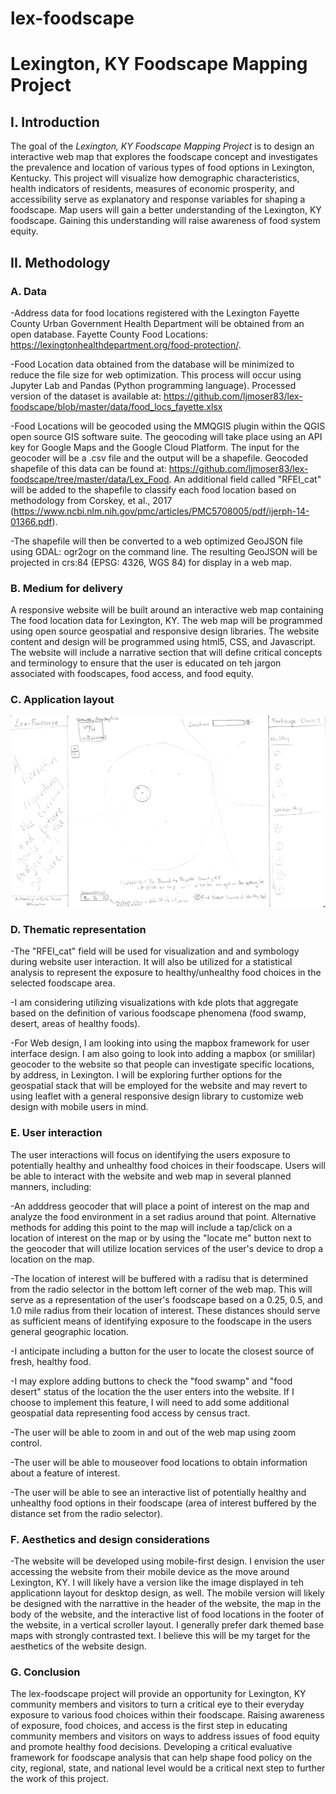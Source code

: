 # lex-foodscape
# Lexington, KY Foodscape Mapping Project

## I. Introduction
The goal of the *Lexington, KY Foodscape Mapping Project* is to design an interactive web map that explores the foodscape concept and investigates the prevalence and location of various types of food options in Lexington, Kentucky. This project will visualize how demographic characteristics, health indicators of residents, measures of economic prosperity, and accessibility serve as explanatory and response variables for shaping a foodscape. Map users will gain a better understanding of the Lexington, KY foodscape. Gaining this understanding will raise awareness of food system equity. 

## II. Methodology
     
### A. Data
-Address data for food locations registered with the Lexington Fayette County Urban Government Health Department will be obtained from an open database. Fayette County Food Locations: https://lexingtonhealthdepartment.org/food-protection/.   

-Food Location data obtained from the database will be minimized to reduce the file size for web optimization. This process will occur using Jupyter Lab and Pandas (Python programming language). Processed version of the dataset is available at: https://github.com/ljmoser83/lex-foodscape/blob/master/data/food_locs_fayette.xlsx

-Food Locations will be geocoded using the MMQGIS plugin within the QGIS open source GIS software suite. The geocoding will take place using an API key for Google Maps and the Google Cloud Platform. The input for the geocoder will be a .csv file and the output will be a shapefile. Geocoded shapefile of this data can be found at: https://github.com/ljmoser83/lex-foodscape/tree/master/data/Lex_Food. An additional field called "RFEI_cat" will be added to the shapefile to classify each food location based on methodology from Corskey, et al., 2017 (https://www.ncbi.nlm.nih.gov/pmc/articles/PMC5708005/pdf/ijerph-14-01366.pdf). 

-The shapefile will then be converted to a web optimized GeoJSON file using GDAL: ogr2ogr on the command line. The resulting GeoJSON will be projected in crs:84 (EPSG: 4326, WGS 84) for display in a web map. 

### B. Medium for delivery
A responsive website will be built around an interactive web map containing The food location data for Lexington, KY. The web map will be programmed using open source geospatial and responsive design libraries. The website content and design will be programmed using html5, CSS, and Javascript. The website will include a narrative section that will define critical concepts and terminology to ensure that the user is educated on teh jargon associated with foodscapes, food access, and food equity.

### C. Application layout
![Website Design Sketch](https://github.com/ljmoser83/lex-foodscape/blob/master/images/lex-foodscape-concept.png)

### D. Thematic representation

-The "RFEI_cat" field will be used for visualization and and symbology during website user interaction. It will also be utilized for a statistical analysis to represent the exposure to healthy/unhealthy food choices in the selected foodscape area.

-I am considering utilizing visualizations with kde plots that aggregate based on the definition of various foodscape phenomena (food swamp, desert, areas of healthy foods).

-For Web design, I am looking into using the mapbox framework for user interface design. I am also going to look into adding a mapbox (or smililar) geocoder to the website so that people can investigate specific locations, by address, in Lexington. I will be exploring further options for the geospatial stack that will be employed for the website and may revert to using leaflet with a general responsive design library to customize web design with mobile users in mind.

### E. User interaction

The user interactions will focus on identifying the users exposure to potentially healthy and unhealthy food choices in their foodscape. Users will be able to interact with the website and web map in several planned manners, including:

-An adddress geocoder that will place a point of interest on the map and analyze the food environment in a set radius around that point. Alternative methods for adding this point to the map will include a tap/click on a location of interest on the map or by using the "locate me" button next to the geocoder that will utilize location services of the user's device to drop a location on the map.

-The location of interest will be buffered with a radisu that is determined from the radio selector in the bottom left corner of the web map. This will serve as a representation of the user's foodscape based on a 0.25, 0.5, and 1.0 mile radius from their location of interest. These distances should serve as sufficient means of identifying exposure to the foodscape in the users general geographic location.

-I anticipate including a button for the user to locate the closest source of fresh, healthy food.

-I may explore adding buttons to check the "food swamp" and "food desert" status of the location the the user enters into the website. If I choose to implement this feature, I will need to add some additional geospatial data representing food access by census tract.

-The user will be able to zoom in and out of the web map using zoom control.

-The user will be able to mouseover food locations to obtain information about a feature of interest.

-The user will be able to see an interactive list of potentially healthy and unhealthy food options in their foodscape (area of interest buffered by the distance set from the radio selector).

### F. Aesthetics and design considerations

-The website will be developed using mobile-first design. I envision the user accessing the website from their mobile device as the move around Lexington, KY. I will likely have a version like the image displayed in teh applicationn layout for desktop design, as well. The mobile version will likely be designed with the narrattive in the header of the website, the map in the body of the website, and the interactive list of food locations in the footer of the website, in a vertical scroller layout. I generally prefer dark themed base maps with strongly contrasted text. I believe this will be my target for the aesthetics of the website design.

### G. Conclusion

The lex-foodscape project will provide an opportunity for Lexington, KY community members and visitors to turn a critical eye to their everyday exposure to various food choices within their foodscape. Raising awareness of exposure, food choices, and access is the first step in educating community members and visitors on ways to address issues of food equity and promote healthy food decisions. Developing a critical evaluative framework for foodscape analysis that can help shape food policy on the city, regional, state, and national level would be a critical next step to further the work of this project. 